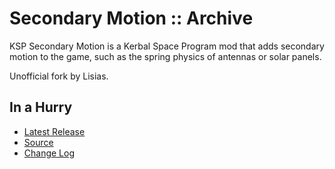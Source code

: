 # Secondary Motion :: Archive

KSP Secondary Motion is a Kerbal Space Program mod that adds secondary motion to the game, such as the spring physics of antennas or solar panels.

Unofficial fork by Lisias.


## In a Hurry

* [Latest Release](https://github.com/net-lisias-kspu/SecondaryMotion/releases)
* [Source](https://github.com/net-lisias-kspu/SecondaryMotion)
* [Change Log](./CHANGE_LOG.md)
